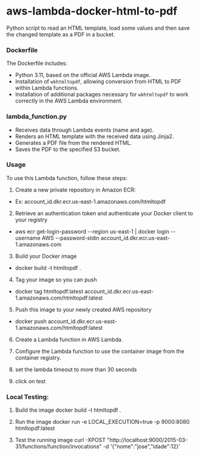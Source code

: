 # aws-lambda-docker-html-to-pdf

Python script to read an HTML template, load some values and then save the changed template as a PDF in a bucket.

### Dockerfile

The Dockerfile includes:

- Python 3.11, based on the official AWS Lambda image.
- Installation of `wkhtmltopdf`, allowing conversion from HTML to PDF within Lambda functions.
- Installation of additional packages necessary for `wkhtmltopdf` to work correctly in the AWS Lambda environment.

### lambda_function.py

- Receives data through Lambda events (name and age).
- Renders an HTML template with the received data using Jinja2.
- Generates a PDF file from the rendered HTML.
- Saves the PDF to the specified S3 bucket.

### Usage

To use this Lambda function, follow these steps:

1. Create a new private repository in Amazon ECR:
- Ex: account_id.dkr.ecr.us-east-1.amazonaws.com/htmltopdf

2. Retrieve an authentication token and authenticate your Docker client to your registry
- aws ecr get-login-password --region us-east-1 | docker login --username AWS --password-stdin account_id.dkr.ecr.us-east-1.amazonaws.com

3. Build your Docker image
- docker build -t htmltopdf .

4. Tag your image so you can push
- docker tag htmltopdf:latest account_id.dkr.ecr.us-east-1.amazonaws.com/htmltopdf:latest

5. Push this image to your newly created AWS repository
- docker push account_id.dkr.ecr.us-east-1.amazonaws.com/htmltopdf:latest

6. Create a Lambda function in AWS Lambda.

7. Configure the Lambda function to use the container image from the container registry.

8. set the lambda timeout to more than 30 seconds

10. click on test

### Local Testing:

1. Build the image
docker build -t htmltopdf .

2. Run the image
docker run -e LOCAL_EXECUTION=true -p 9000:8080 htmltopdf:latest

3. Test the running image
curl -XPOST "http://localhost:9000/2015-03-31/functions/function/invocations" -d '{"nome":"jose","idade":12}'